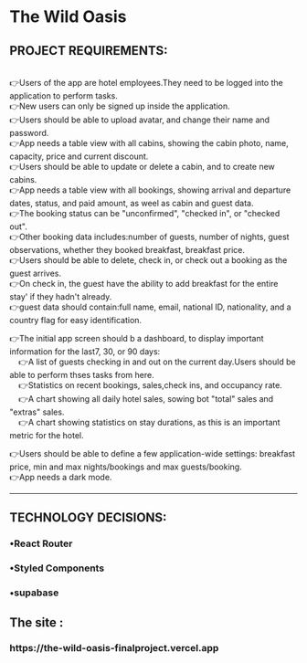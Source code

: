 # The Wild Oasis

 <h2>PROJECT REQUIREMENTS: </h2> <br/>
👉Users of the app are hotel employees.They need to be logged into the application to perform tasks. <br/>
👉New users can only be signed up inside the application. <br/>
👉Users should be able to upload avatar, and change their name and password. <br/>
👉App needs a table view with all cabins, showing the cabin photo, name, capacity, price and current discount. <br/>
👉Users should be able to update or delete a cabin, and to create new cabins. <br/>
👉App needs a table view with all bookings, showing arrival and departure dates, status, and paid amount, as weel as cabin and guest data. <br/>
👉The booking status can be "unconfirmed", "checked in", or "checked out".<br/>
👉Other booking data includes:number of guests, number of nights, guest observations, whether they booked breakfast, breakfast price. <br/>
👉Users should be able to delete, check in, or check out a booking as the guest arrives. <br/>
👉On check in, the guest have the ability to add breakfast for the entire stay' if they hadn't already. <br/>
👉guest data should contain:full name, email, national ID, nationality, and a country flag for easy identification. <br/>

👉The initial app screen should b a dashboard, to display important information for the last7, 30, or 90 days: <br/>
&nbsp; &nbsp; 👉A list of guests checking in and out on the current day.Users should be able to perform thses tasks from here. <br/>
&nbsp; &nbsp; 👉Statistics on recent bookings, sales,check ins, and occupancy rate. <br/>
&nbsp; &nbsp; 👉A chart showing all daily hotel sales, sowing bot "total" sales and "extras" sales. <br/>
&nbsp; &nbsp; 👉A chart showing statistics on stay durations, as this is an important metric for the hotel. <br/>

👉Users should be able to define a few application-wide settings: breakfast price, min and max nights/bookings and max guests/booking. <br/>
👉App needs a dark mode. <br/>
 <hr/> 
<h2> TECHNOLOGY DECISIONS:</h2>
<p>
<h3>•React Router </h3> 
<h3>•Styled Components</h3>
<h3>•supabase </h3>
</p>


<h2> The site : </h2>
<h3>https://the-wild-oasis-finalproject.vercel.app</h3>
